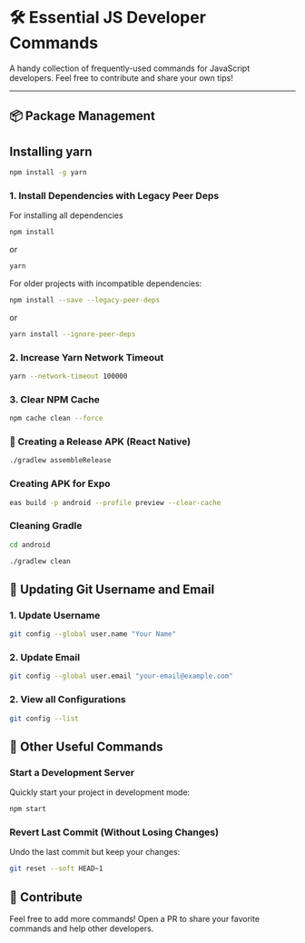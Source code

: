 # 🛠️ Essential JS Developer Commands

A handy collection of frequently-used commands for JavaScript developers. Feel free to contribute and share your own tips!

---

## 📦 Package Management

## Installing yarn

```bash
npm install -g yarn
```

### 1. Install Dependencies with Legacy Peer Deps
For installing all dependencies
```bash
npm install
```
or 
```bash
yarn
```

For older projects with incompatible dependencies:
```bash
npm install --save --legacy-peer-deps
```
or
```bash
yarn install --ignore-peer-deps
```


### 2. Increase Yarn Network Timeout

```bash
yarn --network-timeout 100000
```

### 3. Clear NPM Cache

```bash
npm cache clean --force
```

### 📲 Creating a Release APK (React Native)

```bash
./gradlew assembleRelease
```
### Creating APK for Expo

```bash
eas build -p android --profile preview --clear-cache
```

### Cleaning Gradle

```bash
cd android
```

```bash
./gradlew clean
```

## 👤 Updating Git Username and Email

### 1. Update Username
```bash
git config --global user.name "Your Name"
```

### 2. Update Email
```bash
git config --global user.email "your-email@example.com"
```

### 2. View all Configurations
```bash
git config --list 
```

## 🔄 Other Useful Commands

### Start a Development Server

Quickly start your project in development mode:
```bash
npm start
```

### Revert Last Commit (Without Losing Changes)
Undo the last commit but keep your changes:
```bash
git reset --soft HEAD~1
```

## 📢 Contribute
Feel free to add more commands! Open a PR to share your favorite commands and help other developers.

